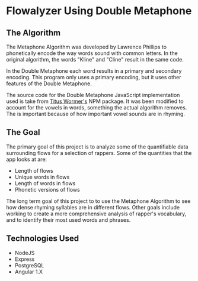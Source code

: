 # Flowalyzer Using Double Metaphone

## The Algorithm
The Metaphone Algorithm was developed by Lawrence Phillips to phonetically encode the way words sound with common letters. In the original algorithm, the words "Kline" and "Cline" result in the same code.

In the Double Metaphone each word results in a primary and secondary encoding. This program only uses a primary encoding, but it uses other features of the Double Metaphone. 

The source code for the Double Metaphone JavaScript implementation used is take from [Titus Wormer's](https://github.com/wooorm) NPM package. It was been modified to account for the vowels in words, something the actual algorithm removes. The is important because of how important vowel sounds are in rhyming. 

## The Goal
The primary goal of this project is to analyze some of the quantifiable data surrounding flows for a selection of rappers. Some of the quantities that the app looks at are: 

+ Length of flows
+ Unique words in flows
+ Length of words in flows
+ Phonetic versions of flows

The long term goal of this project to to use the Metaphone Algorithm to see how dense rhyming syllables are in different flows. Other goals include working to create a more comprehensive analysis of rapper's vocabulary, and to identify their most used words and phrases. 

## Technologies Used
+ NodeJS
+ Express
+ PostgreSQL
+ Angular 1.X





 
